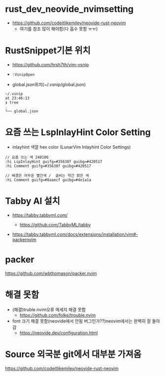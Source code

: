 # rust_dev_neovide_nvimsetting
- https://github.com/codeitlikemiley/neovide-rust-neovim
  - 여기를 참조 많이 해야함(다 흡수 못함 ㅠㅠ)

# RustSnippet기본 위치

- https://github.com/hrsh7th/vim-vsnip

- ```:VsnipOpen```

- global.json위치(~/.vsnip/global.json) 

```
~/.vsnip                                                                                        at 23:46:13
❯ tree
.
└── global.json
```

# 요즘 쓰는 LspInlayHint Color Setting

- inlayhint 색깔 hex color (LunarVim Inlayhint Color Settings)

```
// 요즘 쓰는 색 240106
:hi LspInlayHint guifg=#35638f guibg=#420517
:hi Comment guifg=#35638f guibg=#420517

// 배경은 어두운 빨간색 /  글씨는 약간 밝은 색
:hi Comment guifg=#8aaecf guibg=#4e1a1a
```

# Tabby AI 설치

- https://tabby.tabbyml.com/
  - https://github.com/TabbyML/tabby

- https://tabby.tabbyml.com/docs/extensions/installation/vim#-packernvim

# packer

https://github.com/wbthomason/packer.nvim

# 해결 못함
- (해결)truble.nvim오류 메세지 해결 못함
  - https://github.com/folke/trouble.nvim
- font 크기 해결 못함(neovide에서 안됨 버그인가??)neovim에서는 완벽히 잘 돌아감
  - https://neovide.dev/configuration.html

# Source 외국분 git에서 대부분 가져옴

https://github.com/codeitlikemiley/neovide-rust-neovim
